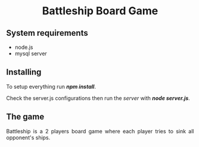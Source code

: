 <div align='center'>

# Battleship Board Game

<div>

<div align='justify'>

## System requirements
- node.js
- mysql server  

## Installing

To setup everything run  **_npm install_**. 

Check the server.js configurations then run the _server_ with ___node server.js___.

## The game

Battleship is a 2 players board game where each player tries to sink all opponent's ships.

</div>